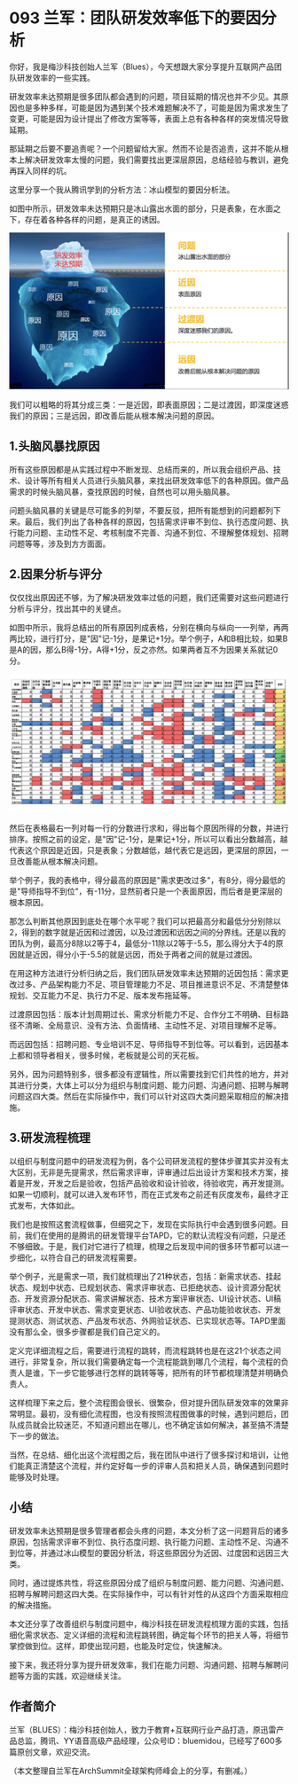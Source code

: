 # 093 兰军：团队研发效率低下的要因分析

你好，我是梅沙科技创始人兰军（Blues），今天想跟大家分享提升互联网产品团队研发效率的一些实践。

研发效率未达预期是很多团队都会遇到的问题，项目延期的情况也并不少见。其原因也是多种多样，可能是因为遇到某个技术难题解决不了，可能是因为需求发生了变更，可能是因为设计提出了修改方案等等，表面上总有各种各样的突发情况导致延期。

那延期之后要不要追责呢？一个问题留给大家。然而不论是否追责，这并不能从根本上解决研发效率太慢的问题，我们需要找出更深层原因，总结经验与教训，避免再踩入同样的坑。

这里分享一个我从腾讯学到的分析方法：冰山模型的要因分析法。

如图中所示，研发效率未达预期只是冰山露出水面的部分，只是表象，在水面之下，存在着各种各样的问题，是真正的诱因。

![img](assets/1701eb24186e6b4142bb6c5d6d5502a4.png)

我们可以粗略的将其分成三类：一是近因，即表面原因；二是过渡因，即深度迷惑我们的原因；三是远因，即改善后能从根本解决问题的原因。

## 1.头脑风暴找原因

所有这些原因都是从实践过程中不断发现、总结而来的，所以我会组织产品、技术、设计等所有相关人员进行头脑风暴，来找出研发效率低下的各种原因。做产品需求的时候头脑风暴，查找原因的时候，自然也可以用头脑风暴。

问题头脑风暴的关键是尽可能多的列举，不要反驳，把所有能想到的问题都列下来。最后，我们列出了各种各样的原因，包括需求评审不到位、执行态度问题、执行能力问题、主动性不足、考核制度不完善、沟通不到位、不理解整体规划、招聘问题等等，涉及到方方面面。

## 2.因果分析与评分

仅仅找出原因还不够，为了解决研发效率过低的问题，我们还需要对这些问题进行分析与评分，找出其中的关键点。

如图中所示，我将总结出的所有原因列成表格，分别在横向与纵向一一列举，再两两比较，进行打分，是"因"记-1分，是果记+1分。举个例子，A和B相比较，如果B是A的因，那么B得-1分，A得+1分，反之亦然。如果两者互不为因果关系就记0分。

![img](assets/0988c7d6ff0314fb1d8c48b540979b8c.png)

然后在表格最右一列对每一行的分数进行求和，得出每个原因所得的分数，并进行排序。按照之前的设定，是"因"记-1分，是果记+1分，所以可以看出分数越高，越代表这个原因是近因，只是表象；分数越低，越代表它是远因，更深层的原因，一旦改善能从根本解决问题。

举个例子，我的表格中，得分最高的原因是"需求更改过多"，有8分，得分最低的是"导师指导不到位"，有-11分，显然前者只是一个表面原因，而后者是更深层的根本原因。

那怎么判断其他原因到底处在哪个水平呢？我们可以把最高分和最低分分别除以2，得到的数字就是近因和过渡因，以及过渡因和远因之间的分界线。还是以我的团队为例，最高分8除以2等于4，最低分-11除以2等于-5.5，那么得分大于4的原因就是近因，得分小于-5.5的就是远因，而处于两者之间的就是过渡因。

在用这种方法进行分析归纳之后，我们团队研发效率未达预期的近因包括：需求更改过多、产品架构能力不足、项目管理能力不足、项目推进意识不足、不清楚整体规划、交互能力不足、执行力不足、版本发布拖延等。

过渡原因包括：版本计划周期过长、需求分析能力不足、合作分工不明确、目标路径不清晰、全局意识、没有方法、负面情绪、主动性不足、对项目理解不足等。

而远因包括：招聘问题、专业培训不足、导师指导不到位等。可以看到，远因基本上都和领导者相关，很多时候，老板就是公司的天花板。

另外，因为问题特别多，很多都没有逻辑性，所以需要找到它们共性的地方，并对其进行分类，大体上可以分为组织与制度问题、能力问题、沟通问题、招聘与解聘问题这四大类。然后在实际操作中，我们可以针对这四大类问题采取相应的解决措施。

## 3.研发流程梳理

以组织与制度问题中的研发流程为例，各个公司研发流程的整体步骤其实并没有太大区别，无非是先提需求，然后需求评审，评审通过后出设计方案和技术方案，接着是开发，开发之后是验收，包括产品验收和设计验收，待验收完，再开发提测。如果一切顺利，就可以进入发布环节，而在正式发布之前还有灰度发布，最终才正式发布，大体如此。

我们也是按照这套流程做事，但细究之下，发现在实际执行中会遇到很多问题。目前，我们在使用的是腾讯的研发管理平台TAPD，它的默认流程没有问题，只是还不够细致。于是，我们对它进行了梳理，梳理之后发现中间的很多环节都可以进一步细化，以符合自己的研发流程需要。

举个例子，光是需求一项，我们就梳理出了21种状态，包括：新需求状态、挂起状态、规划中状态、已规划状态、需求评审状态、已拒绝状态、设计资源分配状态、开发资源分配状态、需求讲解状态、技术方案评审状态、UI设计状态、UI稿评审状态、开发中状态、需求变更状态、UI验收状态、产品功能验收状态、开发提测状态、测试状态、产品发布状态、外网验证状态、已实现状态等。TAPD里面没有那么全，很多步骤都是我们自己定义的。

定义完详细流程之后，需要进行流程的跳转，而流程跳转也是在这21个状态之间进行，非常复杂，所以我们需要确定每一个流程能跳到哪几个流程，每个流程的负责人是谁，下一步它能够进行怎样的跳转等等，把所有的环节都梳理清楚并明确负责人。

这样梳理下来之后，整个流程图会很长、很繁杂，但对提升团队研发效率的效果非常明显。最初，没有细化流程图，也没有按照流程图做事的时候，遇到问题后，团队成员就会比较迷茫，不知道问题出在哪儿，也不确定该如何解决，甚至搞不清楚下一步的做法。

当然，在总结、细化出这个流程图之后，我在团队中进行了很多探讨和培训，让他们能真正清楚这个流程，并约定好每一步的评审人员和把关人员，确保遇到问题时能够及时处理。

## 小结

研发效率未达预期是很多管理者都会头疼的问题，本文分析了这一问题背后的诸多原因，包括需求评审不到位、执行态度问题、执行能力问题、主动性不足、沟通不到位等，并通过冰山模型的要因分析法，将这些原因分为近因、过度因和远因三大类。

同时，通过提炼共性，将这些原因分成了组织与制度问题、能力问题、沟通问题、招聘与解聘问题这四大类。在实际操作中，可以有针对性的从这四个方面采取相应的解决措施。

本文还分享了改善组织与制度问题中，梅沙科技在研发流程梳理方面的实践，包括细化需求状态、定义详细的流程和流程跳转图，确定每个环节的把关人等，将细节掌控做到位。这样，即使出现问题，也能及时定位，快速解决。

接下来，我还将分享为提升研发效率，我们在能力问题、沟通问题、招聘与解聘问题等方面的实践，欢迎继续关注。

## 作者简介

兰军（BLUES）：梅沙科技创始人，致力于教育+互联网行业产品打造，原迅雷产品总监，腾讯、YY语音高级产品经理，公众号ID：bluemidou，已经写了600多篇原创文章，欢迎交流。

（本文整理自兰军在ArchSummit全球架构师峰会上的分享，有删减。）
